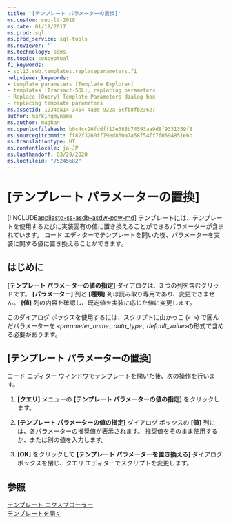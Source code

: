```yaml
---
title: '[テンプレート パラメーターの置換]'
ms.custom: seo-lt-2019
ms.date: 01/19/2017
ms.prod: sql
ms.prod_service: sql-tools
ms.reviewer: ''
ms.technology: ssms
ms.topic: conceptual
f1_keywords:
- sql13.swb.templates.replaceparameters.f1
helpviewer_keywords:
- template parameters [Template Explorer]
- templates [Transact-SQL], replacing parameters
- Replace (Query) Template Parameters dialog box
- replacing template parameters
ms.assetid: 1234aa14-3464-4a3e-922a-5cfb8fb23627
author: markingmyname
ms.author: maghan
ms.openlocfilehash: b0c4cc26fddff13e388b74593aa9d8f9331359f8
ms.sourcegitcommit: ff82f3260ff79ed860a7a58f54ff7f0594851e6b
ms.translationtype: HT
ms.contentlocale: ja-JP
ms.lasthandoff: 03/29/2020
ms.locfileid: "75245682"
---
```

# <a name="replace-template-parameters"></a>[テンプレート パラメーターの置換]
[!INCLUDE[appliesto-ss-asdb-asdw-pdw-md](../../includes/appliesto-ss-asdb-asdw-pdw-md.md)]
テンプレートには、テンプレートを使用するたびに実装固有の値に置き換えることができるパラメーターが含まれています。 コード エディターでテンプレートを開いた後、パラメーターを実装に関する値に置き換えることができます。  
  
## <a name="before-you-begin"></a>はじめに  
**[テンプレート パラメーターの値の指定]** ダイアログは、3 つの列を含むグリッドです。 **[パラメーター]** 列と **[種類]** 列は読み取り専用であり、変更できません。 **[値]** 列の内容を確認し、既定値を実装に応じた値に変更します。  
  
このダイアログ ボックスを使用するには、スクリプトに山かっこ (`< >`) で囲んだパラメーターを `<`*parameter_name*`,` *data_type*`,` *default_value*`>`の形式で含める必要があります。  
  
## <a name="replace-template-parameters"></a>[テンプレート パラメーターの置換]  
コード エディター ウィンドウでテンプレートを開いた後、次の操作を行います。  
  
1.  **[クエリ]** メニューの **[テンプレート パラメーターの値の指定]** をクリックします。  
  
2.  **[テンプレート パラメーターの値の指定]** ダイアログ ボックスの **[値]** 列には、各パラメーターの推奨値が表示されます。 推奨値をそのまま使用するか、または別の値を入力します。  
  
3.  **[OK]** をクリックして **[テンプレート パラメーターを置き換える]** ダイアログ ボックスを閉じ、クエリ エディターでスクリプトを変更します。  
  
## <a name="see-also"></a>参照  
[テンプレート エクスプローラー](../../ssms/template/template-explorer.md)  
[テンプレートを開く](../../ssms/template/open-a-template.md)  
  
